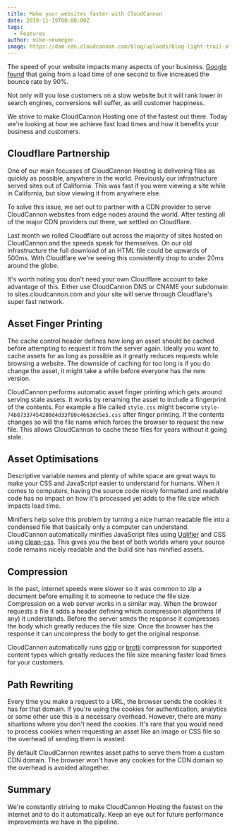```yaml
---
title: Make your websites faster with CloudCannon
date: 2019-11-19T00:00:00Z
tags:
  - Features
author: mike-neumegen
image: https://dam-cdn.cloudcannon.com/blog/uploads/blog-light-trail-of-traffic.jpg
---
```


The speed of your website impacts many aspects of your business. [Google found](https://www.thinkwithgoogle.com/marketing-resources/data-measurement/mobile-page-speed-new-industry-benchmarks/) that going from a load time of one second to five increased the bounce rate by 90%.

Not only will you lose customers on a slow website but it will rank lower in search engines, conversions will suffer, as will customer happiness.

We strive to make CloudCannon Hosting one of the fastest out there. Today we're looking at how we achieve fast load times and how it benefits your business and customers.

## Cloudflare Partnership

One of our main focusses of CloudCannon Hosting is delivering files as quickly as possible, anywhere in the world. Previously our infrastructure served sites out of California. This was fast if you were viewing a site while in California, but slow viewing it from anywhere else.

To solve this issue, we set out to partner with a CDN provider to serve CloudCannon websites from edge nodes around the world. After testing all of the major CDN providers out there, we settled on Cloudflare.

Last month we rolled Cloudflare out across the majority of sites hosted on CloudCannon and the speeds speak for themselves. On our old infrastructure the full download of an HTML file could be upwards of 500ms. With Cloudflare we're seeing this consistently drop to under 20ms around the globe.

It's worth noting you don't need your own Cloudflare account to take advantage of this. Either use CloudCannon DNS or CNAME your subdomain to sites.cloudcannon.com and your site will serve through Cloudflare's super fast network.

## Asset Finger Printing

The cache control header defines how long an asset should be cached before attempting to request it from the server again. Ideally you want to cache assets for as long as possible as it greatly reduces requests while browsing a website. The downside of caching for too long is if you do change the asset, it might take a while before everyone has the new version.

CloudCannon performs automatic asset finger printing which gets around serving stale assets. It works by renaming the asset to include a fingerprint of the contents. For example a file called `style.css` might become `style-74b87337454200d4d33f80c4663dc5e5.css` after finger printing. If the contents changes so will the file name which forces the browser to request the new file. This allows CloudCannon to cache these files for years without it going stale.

## Asset Optimisations

Descriptive variable names and plenty of white space are great ways to make your CSS and JavaScript easier to understand for humans. When it comes to computers, having the source code nicely formatted and readable code has no impact on how it's processed yet adds to the file size which impacts load time.

Minifiers help solve this problem by turning a nice human readable file into a condensed file that basically only a computer can understand. CloudCannon automatically minifies JavaScript files using [Uglifier](https://github.com/lautis/uglifier) and CSS using [clean-css](https://github.com/jakubpawlowicz/clean-css). This gives you the best of both worlds where your source code remains nicely readable and the build site has minified assets.

## Compression

In the past, internet speeds were slower so it was common to zip a document before emailing it to someone to reduce the file size. Compression on a web server works in a similar way. When the browser requests a file it adds a header defining which compression algorithms (if any) it understands. Before the server sends the response it compresses the body which greatly reduces the file size. Once the browser has the response it can uncompress the body to get the original response.

CloudCannon automatically runs [gzip](https://youtu.be/Mjab_aZsdxw) or [brotli](https://medium.com/oyotech/how-brotli-compression-gave-us-37-latency-improvement-14d41e50fee4) compression for supported content types which greatly reduces the file size meaning faster load times for your customers.

## Path Rewriting

Every time you make a request to a URL, the browser sends the cookies it has for that domain. If you're using the cookies for authentication, analytics or some other use this is a necessary overhead. However, there are many situations where you don't need the cookies. It's rare that you would need to process cookies when requesting an asset like an image or CSS file so the overhead of sending them is wasted.

By default CloudCannon rewrites asset paths to serve them from a custom CDN domain. The browser won't have any cookies for the CDN domain so the overhead is avoided altogether.

## Summary

We're constantly striving to make CloudCannon Hosting the fastest on the internet and to do it automatically. Keep an eye out for future performance improvements we have in the pipeline.